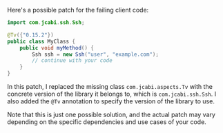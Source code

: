 Here's a possible patch for the failing client code:
```java
import com.jcabi.ssh.Ssh;

@Tv({"0.15.2"})
public class MyClass {
    public void myMethod() {
        Ssh ssh = new Ssh("user", "example.com");
        // continue with your code
    }
}
```
In this patch, I replaced the missing class `com.jcabi.aspects.Tv` with the concrete version of the library it belongs to, which is `com.jcabi.ssh.Ssh`. I also added the `@Tv` annotation to specify the version of the library to use.

Note that this is just one possible solution, and the actual patch may vary depending on the specific dependencies and use cases of your code.